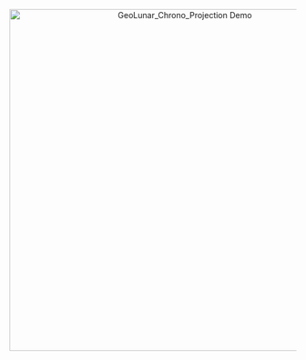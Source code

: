 <p align="center">
  <img src="https://raw.githubusercontent.com/K-Yama2010/GeoLunar_Chrono_Projection/main/images/2.gif" alt="GeoLunar_Chrono_Projection Demo" width="600">
</p>
